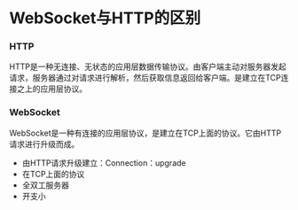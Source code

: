 # WebSocket与HTTP的区别

### HTTP

HTTP是一种无连接、无状态的应用层数据传输协议。由客户端主动对服务器发起请求，服务器通过对请求进行解析，然后获取信息返回给客户端。是建立在TCP连接之上的应用层协议。

### WebSocket

WebSocket是一种有连接的应用层协议，是建立在TCP上面的协议。它由HTTP请求进行升级而成。

- 由HTTP请求升级建立：Connection：upgrade
- 在TCP上面的协议
- 全双工服务器
- 开支小